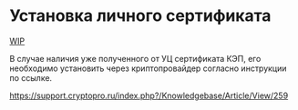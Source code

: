 # Установка личного сертификата

[WIP](../../_parts/wip_banner.part.md ':include')

В случае наличия уже полученного от УЦ сертификата КЭП, его необходимо установить через криптопровайдер согласно инструкции по ссылке.

<https://support.cryptopro.ru/index.php?/Knowledgebase/Article/View/259>

<!-- // code: language=markdown insertSpaces=true tabSize=2 -->
